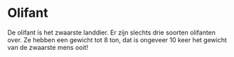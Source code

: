 # Olifant

De olifant is het zwaarste landdier. Er zijn slechts drie soorten olifanten
over. Ze hebben een gewicht tot 8 ton, dat is ongeveer 10 keer het gewicht van
de zwaarste mens ooit!
